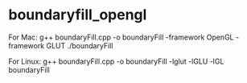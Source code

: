 # boundaryfill_opengl

For Mac:
g++ boundaryFill.cpp -o boundaryFill -framework OpenGL -framework GLUT
./boundaryFill

For Linux:
g++ boundaryFill.cpp -o boundaryFill -lglut -lGLU -lGL
boundaryFill
